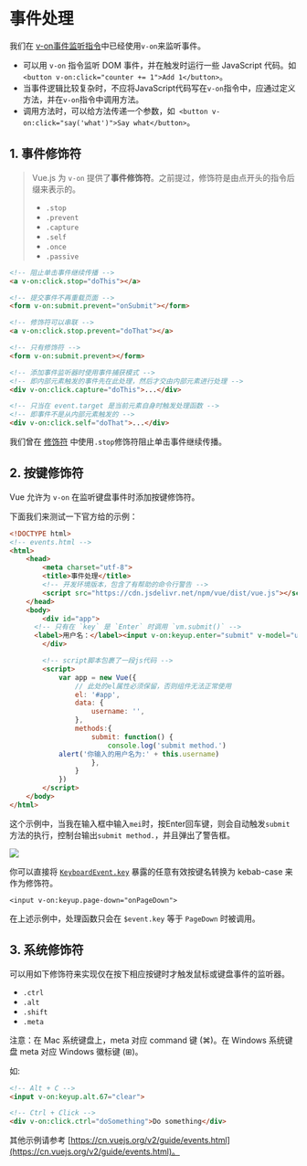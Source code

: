 # 事件处理

我们在 [v-on事件监听指令](./vue_basic_use.md#_2-4-v-on事件监听指令)中已经使用`v-on`来监听事件。

- 可以用 `v-on` 指令监听 DOM 事件，并在触发时运行一些 JavaScript 代码。如`<button v-on:click="counter += 1">Add 1</button>`。
- 当事件逻辑比较复杂时，不应将JavaScript代码写在`v-on`指令中，应通过定义方法，并在`v-on`指令中调用方法。
- 调用方法时，可以给方法传递一个参数，如` <button v-on:click="say('what')">Say what</button>`。



## 1.  事件修饰符

> Vue.js 为 `v-on` 提供了**事件修饰符**。之前提过，修饰符是由点开头的指令后缀来表示的。
>
> - `.stop`
> - `.prevent`
> - `.capture`
> - `.self`
> - `.once`
> - `.passive`

```html
<!-- 阻止单击事件继续传播 -->
<a v-on:click.stop="doThis"></a>

<!-- 提交事件不再重载页面 -->
<form v-on:submit.prevent="onSubmit"></form>

<!-- 修饰符可以串联 -->
<a v-on:click.stop.prevent="doThat"></a>

<!-- 只有修饰符 -->
<form v-on:submit.prevent></form>

<!-- 添加事件监听器时使用事件捕获模式 -->
<!-- 即内部元素触发的事件先在此处理，然后才交由内部元素进行处理 -->
<div v-on:click.capture="doThis">...</div>

<!-- 只当在 event.target 是当前元素自身时触发处理函数 -->
<!-- 即事件不是从内部元素触发的 -->
<div v-on:click.self="doThat">...</div>
```

我们曾在 [修饰符](./syntax.md#_2-3-%E4%BF%AE%E9%A5%B0%E7%AC%A6) 中使用`.stop`修饰符阻止单击事件继续传播。



## 2. 按键修饰符



Vue 允许为 `v-on` 在监听键盘事件时添加按键修饰符。

下面我们来测试一下官方给的示例：

```html
<!DOCTYPE html>
<!-- events.html -->
<html>
	<head>
		<meta charset="utf-8">
		<title>事件处理</title>
		<!-- 开发环境版本，包含了有帮助的命令行警告 -->
		<script src="https://cdn.jsdelivr.net/npm/vue/dist/vue.js"></script>
	</head>
	<body>
		<div id="app">
      <!-- 只有在 `key` 是 `Enter` 时调用 `vm.submit()` -->
      <label>用户名：</label><input v-on:keyup.enter="submit" v-model="username">
		</div>

		<!-- script脚本包裹了一段js代码 -->
		<script>
			var app = new Vue({
				// 此处的el属性必须保留，否则组件无法正常使用
				el: '#app',
				data: {
					username: '',
				},
				methods:{
					submit: function() {
						console.log('submit method.')
            alert('你输入的用户名为:' + this.username)
					},
				}
			})
		</script>
	</body>
</html>

```

这个示例中，当我在输入框中输入`mei`时，按Enter回车键，则会自动触发`submit`方法的执行，控制台输出`submit method.`，并且弹出了警告框。

![](https://meizhaohui.gitee.io/imagebed/img/20210616194115.png)

你可以直接将 [`KeyboardEvent.key`](https://developer.mozilla.org/en-US/docs/Web/API/KeyboardEvent/key/Key_Values) 暴露的任意有效按键名转换为 kebab-case 来作为修饰符。

```
<input v-on:keyup.page-down="onPageDown">
```

在上述示例中，处理函数只会在 `$event.key` 等于 `PageDown` 时被调用。

## 3. 系统修饰符

可以用如下修饰符来实现仅在按下相应按键时才触发鼠标或键盘事件的监听器。

- `.ctrl`
- `.alt`
- `.shift`
- `.meta`

注意：在 Mac 系统键盘上，meta 对应 command 键 (⌘)。在 Windows 系统键盘 meta 对应 Windows 徽标键 (⊞)。

如:

```html
<!-- Alt + C -->
<input v-on:keyup.alt.67="clear">

<!-- Ctrl + Click -->
<div v-on:click.ctrl="doSomething">Do something</div>
```

其他示例请参考 [https://cn.vuejs.org/v2/guide/events.html](https://cn.vuejs.org/v2/guide/events.html)。